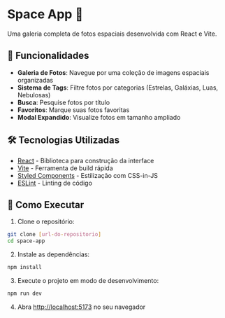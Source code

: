# Space App 🚀

Uma galeria completa de fotos espaciais desenvolvida com React e Vite.

## 🌟 Funcionalidades

- **Galeria de Fotos**: Navegue por uma coleção de imagens espaciais organizadas
- **Sistema de Tags**: Filtre fotos por categorias (Estrelas, Galáxias, Luas, Nebulosas)
- **Busca**: Pesquise fotos por título
- **Favoritos**: Marque suas fotos favoritas
- **Modal Expandido**: Visualize fotos em tamanho ampliado

## 🛠️ Tecnologias Utilizadas

- [React](https://reactjs.org/) - Biblioteca para construção da interface
- [Vite](https://vitejs.dev/) - Ferramenta de build rápida
- [Styled Components](https://styled-components.com/) - Estilização com CSS-in-JS
- [ESLint](https://eslint.org/) - Linting de código

## 🚀 Como Executar

1. Clone o repositório:
```bash
git clone [url-do-repositorio]
cd space-app
```

2. Instale as dependências:
```bash
npm install
```

3. Execute o projeto em modo de desenvolvimento:
```bash
npm run dev
```

4. Abra [http://localhost:5173](http://localhost:5173) no seu navegador
